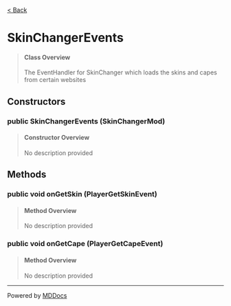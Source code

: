 [< Back](../README.md)
# SkinChangerEvents #
>#### Class Overview ####
>The EventHandler for SkinChanger which loads the skins
 and capes from certain websites
## Constructors ##
### public SkinChangerEvents (SkinChangerMod) ###
>#### Constructor Overview ####
>No description provided
>
## Methods ##
### public void onGetSkin (PlayerGetSkinEvent) ###
>#### Method Overview ####
>No description provided
>
### public void onGetCape (PlayerGetCapeEvent) ###
>#### Method Overview ####
>No description provided
>

---
Powered by [MDDocs](https://github.com/VRCube/MDDocs)